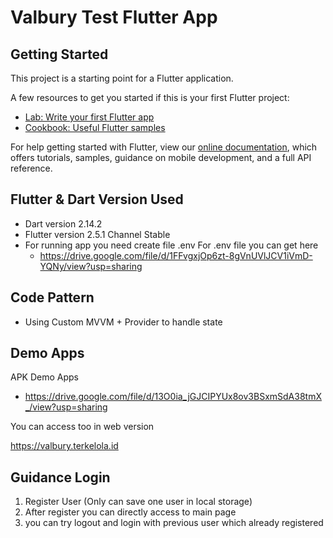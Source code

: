 # Valbury Test Flutter App

## Getting Started

This project is a starting point for a Flutter application.

A few resources to get you started if this is your first Flutter project:

- [Lab: Write your first Flutter app](https://flutter.dev/docs/get-started/codelab)
- [Cookbook: Useful Flutter samples](https://flutter.dev/docs/cookbook)

For help getting started with Flutter, view our
[online documentation](https://flutter.dev/docs), which offers tutorials,
samples, guidance on mobile development, and a full API reference.
## Flutter & Dart Version Used
- Dart version 2.14.2
- Flutter version 2.5.1 Channel Stable
- For running app you need create file .env
    For .env file you can get here
    - https://drive.google.com/file/d/1FFvgxjOp6zt-8gVnUVlJCV1iVmD-YQNy/view?usp=sharing

## Code Pattern
- Using Custom MVVM + Provider to handle state

## Demo Apps

APK Demo Apps
- https://drive.google.com/file/d/13O0ia_jGJCIPYUx8ov3BSxmSdA38tmX_/view?usp=sharing

You can access too in web version 

https://valbury.terkelola.id

## Guidance Login

1. Register User (Only can save one user in local storage)
2. After register you can directly access to main page
3. you can try logout and login with previous user which already registered




